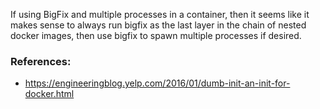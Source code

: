 
If using BigFix and multiple processes in a container, then it seems like it makes sense to always run bigfix as the last layer in the chain of nested docker images, then use bigfix to spawn multiple processes if desired.

### References:

- https://engineeringblog.yelp.com/2016/01/dumb-init-an-init-for-docker.html
